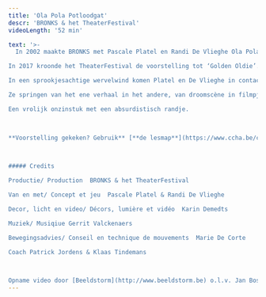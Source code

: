```yaml
---
title: 'Ola Pola Potloodgat'
descr: 'BRONKS & het TheaterFestival'
videoLength: '52 min'

text: '>-
  In 2002 maakte BRONKS met Pascale Platel en Randi De Vlieghe Ola Pola Potloodgat. Uitverkochte zalen, ellenlange tournees in binnen- en buitenland én winnaar van de Grote TheaterFestivalprijs.

In 2017 kroonde het TheaterFestival de voorstelling tot ‘Golden Oldie’. Ola Pola Potloodgat werd voor de gelegenheid vanonder het stof gehaald en opnieuw getoond aan een breed publiek.Mensen die de voorstelling ooit zagen herinnerden zich plots weer waarom ze het toen zo goed vonden en een nieuw publiek raakte instant verliefd. Ontdek nu zelf wat Ola Pola Potloodgat zo uniek maakt. Misschien is je volgende kans pas over 15 jaar, aarzel dus niet.

In een sprookjesachtige wervelwind komen Platel en De Vlieghe in contact met zeerovers, piranha’s, krokodillen en olifanten.

Ze springen van het ene verhaal in het andere, van droomscène in filmpje in dansje in gevecht.

Een vrolijk onzinstuk met een absurdistisch randje.

‍

**Voorstelling gekeken? Gebruik** [**de lesmap**](https://www.ccha.be/cms_files/File/Lesmap/Ola%20pola%20def%20lesmap.pdf) **voor nog meer plezier.**

‍

##### Credits

Productie/ Production  BRONKS & het TheaterFestival

Van en met/ Concept et jeu  Pascale Platel & Randi De Vlieghe

Decor, licht en video/ Décors, lumière et vidéo  Karin Demedts

Muziek/ Musiqiue Gerrit Valckenaers

Bewegingsadvies/ Conseil en technique de mouvements  Marie De Corte

Coach Patrick Jordens & Klaas Tindemans

‍

Opname video door [Beeldstorm](http://www.beeldstorm.be) o.l.v. Jan Bosteels'
---
```

